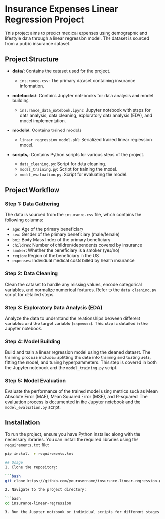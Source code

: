 # Insurance Expenses Linear Regression Project

This project aims to predict medical expenses using demographic and lifestyle data through a linear regression model. The dataset is sourced from a public insurance dataset.

## Project Structure

- **data/**: Contains the dataset used for the project.
  - `insurance.csv`: The primary dataset containing insurance information.

- **notebooks/**: Contains Jupyter notebooks for data analysis and model building.
  - `insurance_data_notebook.ipynb`: Jupyter notebook with steps for data analysis, data cleaning, exploratory data analysis (EDA), and model implementation.

- **models/**: Contains trained models.
  - `linear_regression_model.pkl`: Serialized trained linear regression model.

- **scripts/**: Contains Python scripts for various steps of the project.
  - `data_cleaning.py`: Script for data cleaning.
  - `model_training.py`: Script for training the model.
  - `model_evaluation.py`: Script for evaluating the model.

## Project Workflow

### Step 1: Data Gathering

The data is sourced from the `insurance.csv` file, which contains the following columns:
- `age`: Age of the primary beneficiary
- `sex`: Gender of the primary beneficiary (male/female)
- `bmi`: Body Mass Index of the primary beneficiary
- `children`: Number of children/dependents covered by insurance
- `smoker`: Whether the beneficiary is a smoker (yes/no)
- `region`: Region of the beneficiary in the US
- `expenses`: Individual medical costs billed by health insurance

### Step 2: Data Cleaning

Clean the dataset to handle any missing values, encode categorical variables, and normalize numerical features. Refer to the `data_cleaning.py` script for detailed steps.

### Step 3: Exploratory Data Analysis (EDA)

Analyze the data to understand the relationships between different variables and the target variable (`expenses`). This step is detailed in the Jupyter notebook.

### Step 4: Model Building

Build and train a linear regression model using the cleaned dataset. The training process includes splitting the data into training and testing sets, fitting the model, and tuning hyperparameters. This step is covered in both the Jupyter notebook and the `model_training.py` script.

### Step 5: Model Evaluation

Evaluate the performance of the trained model using metrics such as Mean Absolute Error (MAE), Mean Squared Error (MSE), and R-squared. The evaluation process is documented in the Jupyter notebook and the `model_evaluation.py` script.

## Installation

To run the project, ensure you have Python installed along with the necessary libraries. You can install the required libraries using the `requirements.txt` file:

```bash
pip install -r requirements.txt

## Usage
1. Clone the repository:

```bash
git clone https://github.com/yourusername/insurance-linear-regression.git

2. Navigate to the project directory:

```bash
cd insurance-linear-regression

3. Run the Jupyter notebook or individual scripts for different stages of the project.

